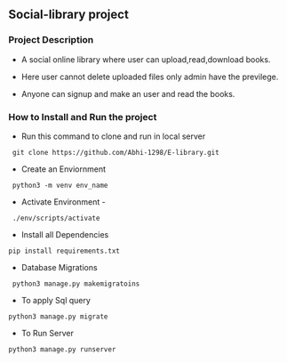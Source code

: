 ## Social-library project

### Project Description
* A social online library where user can upload,read,download books.

* Here user cannot delete uploaded files only admin have the previlege.

* Anyone can signup and make an user and read the books.

### How to Install and Run the project

* Run this command to clone and run in local server
```
 git clone https://github.com/Abhi-1298/E-library.git
 ```

* Create an Enviornment 
```
 python3 -m venv env_name
```
* Activate Environment -
```
 ./env/scripts/activate
 ```
* Install all Dependencies 
```
pip install requirements.txt
```
* Database Migrations
```
 python3 manage.py makemigratoins
```
* To apply Sql query
```
python3 manage.py migrate
```
* To Run Server 
```
python3 manage.py runserver
```
